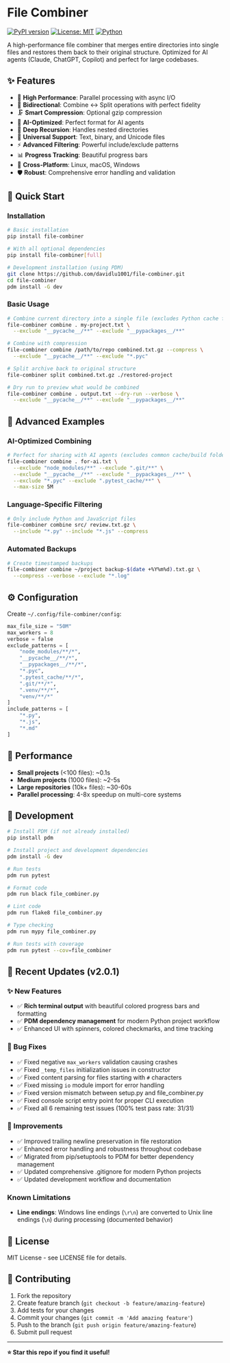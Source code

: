# File Combiner

[![PyPI version](https://badge.fury.io/py/file-combiner.svg)](https://badge.fury.io/py/file-combiner)
[![License: MIT](https://img.shields.io/badge/License-MIT-yellow.svg)](https://opensource.org/licenses/MIT)
[![Python](https://img.shields.io/badge/python-3.8+-blue.svg)](https://www.python.org/downloads/)

A high-performance file combiner that merges entire directories into single files and restores them back to their original structure. Optimized for AI agents (Claude, ChatGPT, Copilot) and perfect for large codebases.

## ✨ Features

- 🚀 **High Performance**: Parallel processing with async I/O
- 🔄 **Bidirectional**: Combine ↔ Split operations with perfect fidelity
- 🗜️ **Smart Compression**: Optional gzip compression
- 🤖 **AI-Optimized**: Perfect format for AI agents
- 📁 **Deep Recursion**: Handles nested directories
- 🔧 **Universal Support**: Text, binary, and Unicode files
- ⚡ **Advanced Filtering**: Powerful include/exclude patterns
- 📊 **Progress Tracking**: Beautiful progress bars
- 🎯 **Cross-Platform**: Linux, macOS, Windows
- 🛡️ **Robust**: Comprehensive error handling and validation

## 🚀 Quick Start

### Installation

```bash
# Basic installation
pip install file-combiner

# With all optional dependencies
pip install file-combiner[full]

# Development installation (using PDM)
git clone https://github.com/davidlu1001/file-combiner.git
cd file-combiner
pdm install -G dev
```

### Basic Usage

```bash
# Combine current directory into a single file (excludes Python cache folders)
file-combiner combine . my-project.txt \
  --exclude "__pycache__/**" --exclude "__pypackages__/**"

# Combine with compression
file-combiner combine /path/to/repo combined.txt.gz --compress \
  --exclude "__pycache__/**" --exclude "*.pyc"

# Split archive back to original structure
file-combiner split combined.txt.gz ./restored-project

# Dry run to preview what would be combined
file-combiner combine . output.txt --dry-run --verbose \
  --exclude "__pycache__/**" --exclude "__pypackages__/**"
```

## 📖 Advanced Examples

### AI-Optimized Combining

```bash
# Perfect for sharing with AI agents (excludes common cache/build folders)
file-combiner combine . for-ai.txt \
  --exclude "node_modules/**" --exclude ".git/**" \
  --exclude "__pycache__/**" --exclude "__pypackages__/**" \
  --exclude "*.pyc" --exclude ".pytest_cache/**" \
  --max-size 5M
```

### Language-Specific Filtering

```bash
# Only include Python and JavaScript files
file-combiner combine src/ review.txt.gz \
  --include "*.py" --include "*.js" --compress
```

### Automated Backups

```bash
# Create timestamped backups
file-combiner combine ~/project backup-$(date +%Y%m%d).txt.gz \
  --compress --verbose --exclude "*.log"
```

## ⚙️ Configuration

Create `~/.config/file-combiner/config`:

```python
max_file_size = "50M"
max_workers = 8
verbose = false
exclude_patterns = [
    "node_modules/**/*",
    "__pycache__/**/*",
    "__pypackages__/**/*",
    "*.pyc",
    ".pytest_cache/**/*",
    ".git/**/*",
    ".venv/**/*",
    "venv/**/*"
]
include_patterns = [
    "*.py",
    "*.js",
    "*.md"
]
```

## 🚀 Performance

- **Small projects** (<100 files): ~0.1s
- **Medium projects** (1000 files): ~2-5s
- **Large repositories** (10k+ files): ~30-60s
- **Parallel processing**: 4-8x speedup on multi-core systems

## 🧪 Development

```bash
# Install PDM (if not already installed)
pip install pdm

# Install project and development dependencies
pdm install -G dev

# Run tests
pdm run pytest

# Format code
pdm run black file_combiner.py

# Lint code
pdm run flake8 file_combiner.py

# Type checking
pdm run mypy file_combiner.py

# Run tests with coverage
pdm run pytest --cov=file_combiner
```

## 🎉 Recent Updates (v2.0.1)

### ✨ New Features
- ✅ **Rich terminal output** with beautiful colored progress bars and formatting
- ✅ **PDM dependency management** for modern Python project workflow
- ✅ Enhanced UI with spinners, colored checkmarks, and time tracking

### 🐛 Bug Fixes
- ✅ Fixed negative `max_workers` validation causing crashes
- ✅ Fixed `_temp_files` initialization issues in constructor
- ✅ Fixed content parsing for files starting with `#` characters
- ✅ Fixed missing `io` module import for error handling
- ✅ Fixed version mismatch between setup.py and file_combiner.py
- ✅ Fixed console script entry point for proper CLI execution
- ✅ Fixed all 6 remaining test issues (100% test pass rate: 31/31)

### 🚀 Improvements
- ✅ Improved trailing newline preservation in file restoration
- ✅ Enhanced error handling and robustness throughout codebase
- ✅ Migrated from pip/setuptools to PDM for better dependency management
- ✅ Updated comprehensive .gitignore for modern Python projects
- ✅ Updated development workflow and documentation

### Known Limitations

- **Line endings**: Windows line endings (`\r\n`) are converted to Unix line endings (`\n`) during processing (documented behavior)

## 📄 License

MIT License - see LICENSE file for details.

## 🤝 Contributing

1. Fork the repository
2. Create feature branch (`git checkout -b feature/amazing-feature`)
3. Add tests for your changes
4. Commit your changes (`git commit -m 'Add amazing feature'`)
5. Push to the branch (`git push origin feature/amazing-feature`)
6. Submit pull request

---

**⭐ Star this repo if you find it useful!**